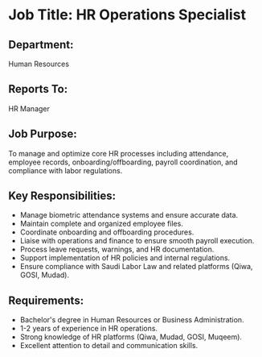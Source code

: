 # Job Title: HR Operations Specialist

## Department:
Human Resources

## Reports To:
HR Manager

## Job Purpose:
To manage and optimize core HR processes including attendance, employee records, onboarding/offboarding, payroll coordination, and compliance with labor regulations.

## Key Responsibilities:
- Manage biometric attendance systems and ensure accurate data.
- Maintain complete and organized employee files.
- Coordinate onboarding and offboarding procedures.
- Liaise with operations and finance to ensure smooth payroll execution.
- Process leave requests, warnings, and HR documentation.
- Support implementation of HR policies and internal regulations.
- Ensure compliance with Saudi Labor Law and related platforms (Qiwa, GOSI, Mudad).

## Requirements:
- Bachelor's degree in Human Resources or Business Administration.
- 1-2 years of experience in HR operations.
- Strong knowledge of HR platforms (Qiwa, Mudad, GOSI, Muqeem).
- Excellent attention to detail and communication skills.
